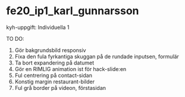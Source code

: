 # fe20_ip1_karl_gunnarsson
kyh-uppgift: Individuella 1

TO DO:

1. Gör bakgrundsbild responsiv
2. Fixa den fula fyrkantiga skuggan på de rundade inputsen, formulär
3. Ta bort expandering på datumet
5. Gör en RIMLIG animation ist för hack-slide:en
7. Ful centrering på contact-sidan
8. Konstig margin restaurant-bilder
9. Ful grå border på videon, förstasidan
